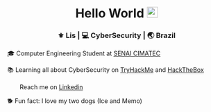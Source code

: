 <div align="center">
  <h1> Hello World <img src="https://media.giphy.com/media/hvRJCLFzcasrR4ia7z/giphy.gif" width="25px"></h1>
</div>


<div align="center">
<h3> ⚜️ Lis | 💻 CyberSecurity | 🌏 Brazil </h3> 
</div>

🎓 Computer Engineering Student at [SENAI CIMATEC](http://www.senaicimatec.com.br/)

📚 Learning all about CyberSecurity on [TryHackMe](https://tryhackme.com/p/LisAzevedo) and [HackTheBox](https://app.hackthebox.com/profile/87842) 

<a href="https://www.linkedin.com/in/lis-azevedo/"><img height="17" src="https://raw.githubusercontent.com/trinwin/trinwin/master/icons/linkedin.png?raw=true"></a>&nbsp;&nbsp; Reach me on [Linkedin](https://www.linkedin.com/in/lis-azevedo/)

🐕 Fun fact: I love my two dogs (Ice and Memo)
